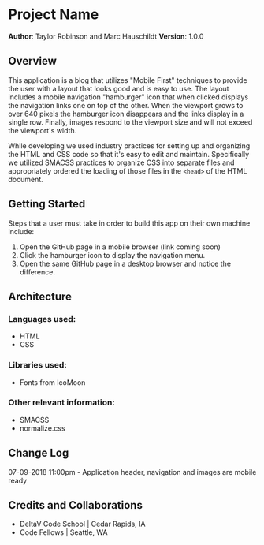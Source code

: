 # Project Name

**Author**: Taylor Robinson and Marc Hauschildt
**Version**: 1.0.0 

## Overview
This application is a blog that utilizes &quot;Mobile First&quot; techniques to provide the user with a layout that looks good and is easy to use. The layout includes a mobile navigation &quot;hamburger&quot; icon that when clicked displays the navigation links one on top of the other. When the viewport grows to over 640 pixels the hamburger icon disappears and the links display in a single row. Finally, images respond to the viewport size and will not exceed the viewport&apos;s width.

While developing we used industry practices for setting up and organizing the HTML and CSS code so that it&apos;s easy to edit and maintain. Specifically we utilized SMACSS practices to organize CSS into separate files and appropriately ordered the loading of those files in the `<head>` of the HTML document.

## Getting Started
Steps that a user must take in order to build this app on their own machine include: 
1. Open the GitHub page in a mobile browser (link coming soon)
1. Click the hamburger icon to display the navigation menu.
1. Open the same GitHub page in a desktop browser and notice the difference.


## Architecture
### Languages used:
- HTML
- CSS

### Libraries used:
- Fonts from IcoMoon

### Other relevant information:
- SMACSS
- normalize.css


## Change Log
07-09-2018 11:00pm - Application header, navigation and images are mobile ready

## Credits and Collaborations
- DeltaV Code School | Cedar Rapids, IA
- Code Fellows | Seattle, WA